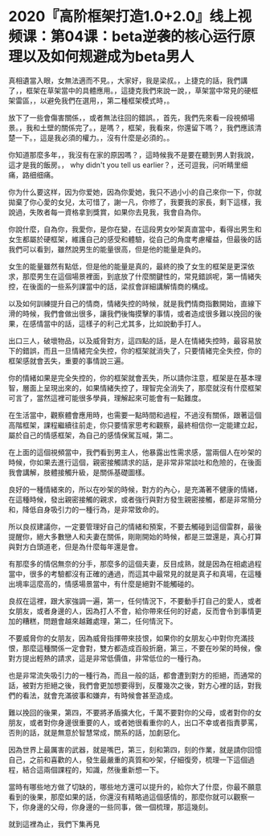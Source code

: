 # 2020『高阶框架打造1.0+2.0』线上视频课：第04课：beta逆袭的核心运行原理以及如何规避成为beta男人

真相遺當入眼，女無法適而不見。，大家好，我是梁叔。，上捷克的話，我們講了，，框架在草架當中的具體應用。，這捷克我們來說一說，，草架當中常見的硬框架雷區，，以避免我們在選用，，第二種框架模式時，。

放下了一些會傷害關係，，或者無法往回的錯誤。，首先，我們先來看一段視頻場景。，我和土壁的關係完了。，是嗎？，框架，我看來，你還留下嗎？，我們應該清楚一下。，這是我必須的權力。，沒有什麼是必須的。。

你知道那麼多年，，我沒有在家的原因嗎？，這時候我不是要在聽到男人對我說，這才是我的飯房。， why didn't you tell us earlier？，还可逗我，问听睛里细痛，路细细痛。

你为什么要这样，因为你爱她，因為你愛她，我只不過小小的自己來你一下，你就拋棄了你心愛的女兒，太可惜了，謝一凡，你修了，我要我的家長，剩下這樣，我說過，失敗者每一資格拿到獎賞，如果你去見我，我會自為你。

你說什麼，自為你，我愛你，是你在變，在這段男女吵架真直當中，看得出男生和女生都屬於硬框架，維護自己的感受和體驗，從自己的角度考慮權益，但最後的話我們可以看到，雖然說男生的能量很高，但是他的能量是負的。

女生的能量雖然有點低，但是他的能量是真的，最終的換了女生的框架是更深依求，那麼男生在這個場景裡面，到底放了什麼關鍵性的，常見錯誤呢，第一情緒失控，在後面的一些系列課當中的話，梁叔會詳細講解情商的構成。

以及如何訓練提升自己的情商，情緒失控的時候，就是我們情商指數開始，直線下滑的時候，我們會做出很多，讓我們後悔摸擊的事情，或者造成很多難以挽回的後果，在感情當中的話，這樣子的利己尤其多，比如說動手打人。

出口三人，破壞物品，以及威脅對方，這四點的話，是人在情緒失控時，最容易放下的錯誤，而且一旦情緒完全失控，你的框架就消失了，只要情緒完全失控，你的框架感就會丟失，重要的事情說三遍。

你的情緒如果是完全失控的，你的框架就會丟失，所以請你注意，框架是在基本理智，層面上呈現出來的，如果情緒失控了，理智完全消失了，那麼就沒有什麼框架可言了，當然這裡可能很多學員，理解起來可能會有一點難度。

在生活當中，觀察體會應用時，也需要一點時間和過程，不過沒有關係，跟著這個高階框架，課程繼續往前走，你只要情家思考和觀察，最終相信你一定能建立起，屬於自己的情感框架，為自己的感情保駕互喊，第二。

在上面的這個視頻當中，我們看到男主人，他暴露出性需求感，當兩個人在吵架的時候，你如果去進行這個，親密接觸請求的話，是非常非常談吐和危險的，在後面我會講解，肢體接觸升級，是關係基礎圖樣。

良好的一種情緒來的，所以在吵架的時候，對方的內心，是充滿著不健康的情緒，在這種時候，發出親密接觸的親求，或者強行與對方發生親密接觸，都是非常簡分和，降低自身吸引力的一種行為，是非常致命的。

所以良叔建議你，一定要管理好自己的情緒和預案，不要去觸碰到這個雷群，最後提醒你，絕大多數戀人和夫妻在關係，剛剛開始的時候，都是三盟還是，真心打算與對方白頭道老，但是為什麼每年還是會。

有那麼多的情侶無奈的分手，那麼多的這個夫妻，反目成熟，就是因為在相處過程當中，很多的考驗都沒有正確的通過，而這其中最常見的就是真子和真場，在這種出境率這麼高的，情感場景當中，有什麼是絕對不能觸碰的。

良叔在這裡，跟大家強調一遍，第一，任何情況下，不要動手打自己的愛人，或者女朋友，或者身邊的人，因為打人不會，給你帶來任何的好處，反而會令到事情更加的糟糕，問題會越來越難處理，第二，任何情況下。

不要威脅你的女朋友，因為威脅指揮帶來技恨，如果你的女朋友心中對你充滿技恨，那麼這種關係一定會對，雙方都造成百般折磨，第三，不要在吵架的時候，像對方提出輕熱的請求，這是非常低價值，非常低位的一種行為。

也是非常流失吸引力的一種行為，而且一般的話，都會遭到對方的拒絕，而通常的話，被對方拒絕之後，我們會更加想要得到，反覆幾次之後，對方心裡的話，對我們的看法，就會充滿彼事和嫌弃，有時候會甚至造成。

難以挽回的後果，第四，不要將矛盾擴大化，千萬不要對你的父母，或者對你的女朋友，或者對你身邊很重要的人，或者她很看重你的人，出口不幸或者指責夢罵，否則的話，就是無意於智慧常成，關系的話，加劇惡化。

因為世界上最厲害的武器，就是嘴巴，第三，刻和第四，刻的作業，就是請你回憶自己，之前和喜歡的人，發生最嚴重的真質和吵架，仔細復旁，梳理一下這個過程，結合這兩個課程的，知識，然後重新想一下。

當時有哪些地方做了切缺的，哪些地方還可以提升的，給你大了什麼，你最不願意看到的後果，那麼如果的話，你還沒有精略過這個感情的，那麼你就可以觀察一下，你身邊的父母，你身邊的一些同事，做一個梳理，那這幾刻。

就到這裡為止，我們下集再見
